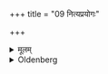 +++
title = "09 नित्यप्रयोगः"

+++

<details><summary>मूलम्</summary>

नित्यप्रयोगः ९
</details>

<details><summary>Oldenberg</summary>

9. This is done daily.
</details>

